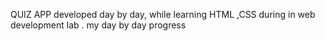  QUIZ APP developed day by day, while learning HTML ,CSS during in web development lab .
 my day by day progress
 
